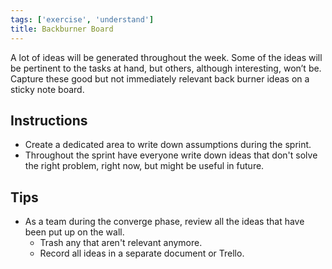 ```yaml
---
tags: ['exercise', 'understand']
title: Backburner Board
---
```


A lot of ideas will be generated throughout the week. Some of the ideas will be
pertinent to the tasks at hand, but others, although interesting, won’t be.
Capture these good but not immediately relevant back burner ideas on a sticky
note board.

## Instructions

- Create a dedicated area to write down assumptions during the sprint.
- Throughout the sprint have everyone write down ideas that don't solve the
  right problem, right now, but might be useful in future.

## Tips

- As a team during the converge phase, review all the ideas that have been put up on the wall. 
  - Trash any that aren't relevant anymore.
  - Record all ideas in a separate document or Trello.
